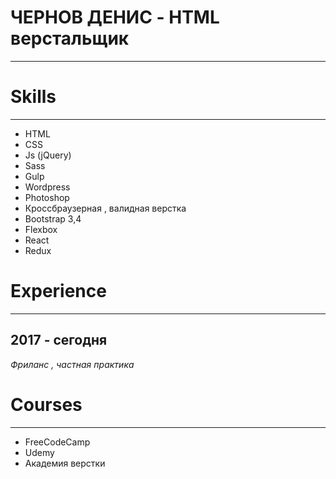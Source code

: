 # ЧЕРНОВ ДЕНИС - HTML верстальщик
***



  
# Skills
***

  - HTML 
  - CSS
  - Js (jQuery)
  - Sass
  - Gulp
  - Wordpress
  - Photoshop
  - Кроссбраузерная , валидная верстка
  - Bootstrap 3,4
  - Flexbox
  - React
  - Redux

# Experience
***
   2017 - сегодня
---
  _Фриланс_ _,_ _частная_ _практика_

# Сourses 
***
- FreeCodeCamp
- Udemy
- Академия верстки






